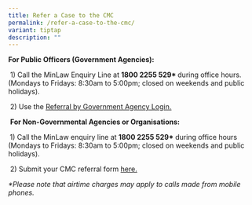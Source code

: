 ```yaml
---
title: Refer a Case to the CMC
permalink: /refer-a-case-to-the-cmc/
variant: tiptap
description: ""
---
```

<p><strong>For Public Officers (Government Agencies):</strong>
</p>
<p>&nbsp;1) Call the MinLaw Enquiry Line at <strong>1800 2255 529* </strong>during
office hours. (Mondays to Fridays: 8:30am to 5:00pm; closed on weekends
and public holidays).&nbsp;</p>
<p>&nbsp;2) Use the <a href="https://cmc.intranet.mlaw.gov.sg/agency-login" rel="noopener noreferrer nofollow" target="_blank"><u>Referral by Government Agency Login.</u></a>
</p>
<p>&nbsp;<strong>For Non-Governmental Agencies or Organisations:</strong>
</p>
<p><strong>&nbsp;</strong>1) Call the MinLaw enquiry line at <strong>1800 2255 529*</strong> during
office hours (Mondays to Fridays: 8:30am to 5:00pm; closed on weekends
and public holidays).</p>
<p>&nbsp;2) Submit your CMC referral form <a href="https://form.gov.sg/5dbfebfa1b03c2001911fc19" rel="noopener noreferrer nofollow" target="_blank"><u>here.</u></a>
</p>
<p></p>
<p><em>*Please note that airtime charges may apply to calls made from mobile phones.</em>
</p>
